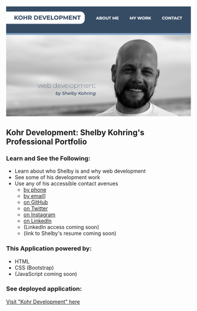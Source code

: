 ![Kohr Development](assets/images/portfolio-screenshot.png)

## Kohr Development: Shelby Kohring's Professional Portfolio

### Learn and See the Following:
* Learn about who Shelby is and why web development
* See some of his development work
* Use any of his accessible contact avenues
  * [by phone](tel:+1-615-426-6948)
  * [by email](mailto:kohringsw@gmail.com)]
  * [on GitHub](https://github.com/kohringsw)
  * [on Twitter](https://twitter.com/shelbykohring)
  * [on Instagram](https://www.instagram.com/shelbykohring/)
  * [on LinkedIn](https://www.linkedin.com/in/shelby-kohring-3335171b8/)
  * (LinkedIn access coming soon)
  * (link to Shelby's resume coming soon)

### This Application powered by:
* HTML
* CSS (Bootstrap)
* (JavaScript coming soon)

### See deployed application:
[Visit "Kohr Development" here](https://kohringsw.github.io/kohr-development/)